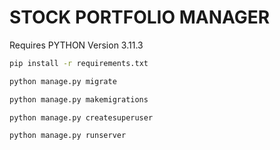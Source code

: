 # STOCK PORTFOLIO MANAGER

Requires PYTHON Version 3.11.3

```bash
pip install -r requirements.txt

python manage.py migrate

python manage.py makemigrations

python manage.py createsuperuser

python manage.py runserver
```
